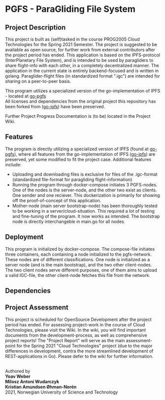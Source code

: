 # PGFS - ParaGliding File System
## Project Description
This project is built as (self)tasked in the course PROG2005 Cloud Technologies for the Spring 2021 Semester. The project is suggested to be available as open source, for further work from external contributors after the project period has ended.
This application is based on the IPFS-protocol (InterPlanetary File System), and is intended to be used by paragliders to share flight-info with each other, in a completely decentralized manner. The application in the current state is entirely backend-focused and is written in golang.
Paraglider-flight files (in standardized format ".igc") are intended for sharing on a peer-to-peer basis.

This program utilizes a specialized version of the go-implementation of IPFS - located at [go-pgfs](https://github.com/yoavweber/go-pgfs) <br>
All licenses and dependencies from the original project this repository has been forked from ([go-ipfs](https://github.com/ipfs/go-ipfs)) have been preserved.

Further Project Progress Documentation is (to be) located in the Project Wiki.

## Features
The program is directly utilizing a specialized version of IPFS (found at [go-pgfs](https://github.com/yoavweber/go-pgfs)), where all features from the go-implementation of IPFS ([go-ipfs](https://github.com/ipfs/go-ipfs)) are preserved, yet some modified to fit the project case. Additional features include:
* Uploading and downloading files is exclusive for files of the .igc-format (standardized file-format for paragliding flight-information)
* Running the program through docker-compose initiates 3 PGFS-nodes. One of the nodes is the server-node, and the other two exist as clients. One sender and one reciever. This dockerization is primarily for showing off the proof-of-concept of this application.
* Mother-node (main server bootstrap-node) has been thoroughly tested to be working in a server/cloud-situation. This required a lot of testing and fine-tuning of the program. It now works as intended. The bootstrap node is directly interchangeble in main.go for all nodes.

## Deployment
This program is initialized by docker-compose. The compose-file initiates three containers, each containing a node initialized to the pgfs-network. These nodes are of different classifications. One node is initialized as a server node (and is the main bootstrap), and the two other client-nodes. The two client nodes serve different purposes, one of them aims to upload a valid IGC-file, the other client-node fetches this file from the network.

## Dependencies


## Project Assessment
This project is scheduled for OpenSource Development after the project period has ended. 
For assessing project-work in the course of Cloud Technologies, please visit the Wiki. In the wiki, you will find important documents from the development-process, as well as comprehensive project reports! The "Project Report" will serve as the main assessment-point for the Spring 2021 "Cloud Technologies" project (due to the major differences in development, contra the more streamlined development of REST-applications in Go). Please defer to the wiki for further information.



<br>Authored by<br>
<b>Yoav Weber</b><br>
<b>Milosz Antoni Wudarczyk</b><br>
<b>Kristian Amundsen Øhman-Norén</b><br>
2021, Norwegian University of Science and Technology

